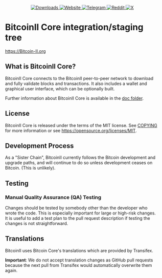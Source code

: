 <p align="center">
  <a href="https://github.com/BitcoinII-Dev/BitcoinII/releases">
    <img src="https://img.shields.io/github/downloads/BitcoinII-Dev/BitcoinII/total?style=for-the-badge" alt="Downloads">
  </a>
  <a href="https://Bitcoin-II.org">
    <img src="https://img.shields.io/badge/Website-Online-brightgreen?logo=google-chrome&style=for-the-badge" alt="Website">
  </a>
  <a href="https://t.me/+mc19GB_d5yo3Yjg5">
    <img src="https://img.shields.io/badge/Telegram-Join%20Chat-blue?logo=telegram&style=for-the-badge" alt="Telegram">
  </a>
  <a href="https://reddit.com/r/BitcoinII">
    <img src="https://img.shields.io/reddit/subreddit-subscribers/BitcoinII?label=Reddit&style=for-the-badge" alt="Reddit">
  </a>
  <a href="https://x.com/bc2org">
    <img src="https://img.shields.io/badge/X-Follow-black?logo=twitter&style=for-the-badge" alt="X">
  </a>
</p>

BitcoinII Core integration/staging tree
=====================================

https://Bitcoin-II.org


What is BitcoinII Core?
---------------------

BitcoinII Core connects to the BitcoinII peer-to-peer network to download and fully
validate blocks and transactions. It also includes a wallet and graphical user
interface, which can be optionally built.

Further information about BitcoinII Core is available in the [doc folder](/doc).

License
-------

BitcoinII Core is released under the terms of the MIT license. See [COPYING](COPYING) for more
information or see https://opensource.org/licenses/MIT.

Development Process
-------------------

As a "Sister Chain", BitcoinII currently follows the Bitcoin development and upgrade paths, and
will continue to do so unless development ceases on Bitcoin. (This is unlikely).

Testing
-------

### Manual Quality Assurance (QA) Testing

Changes should be tested by somebody other than the developer who wrote the
code. This is especially important for large or high-risk changes. It is useful
to add a test plan to the pull request description if testing the changes is
not straightforward.

Translations
------------

BitcoinII uses Bitcoin Core's translations which are provided by Transifex.

**Important**: We do not accept translation changes as GitHub pull requests because the next
pull from Transifex would automatically overwrite them again.
